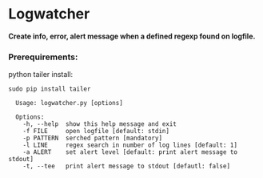 # Logwatcher

__Create info, error, alert message when a defined regexp found on logfile.__

### Prerequirements:

python tailer
install:

```
sudo pip install tailer
```

```
  Usage: logwatcher.py [options]

  Options:
    -h, --help  show this help message and exit
    -f FILE     open logfile [default: stdin]
    -p PATTERN  serched pattern [mandatory]
    -l LINE     regex search in number of log lines [default: 1]
    -a ALERT    set alert level [default: print alert message to stdout]
    -t, --tee   print alert message to stdout [defautl: false]
```

